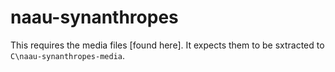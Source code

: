 naau-synanthropes
=================

This requires the media files [found here]. It expects them to be sxtracted to `C\naau-synanthropes-media`.
